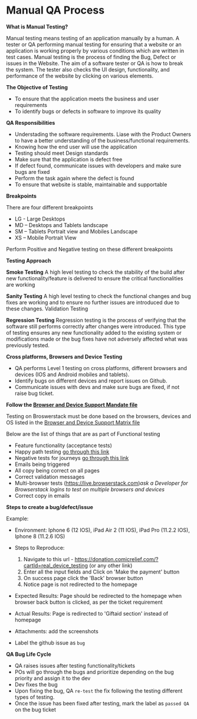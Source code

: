 # Manual QA Process

**What is Manual Testing?**

Manual testing means testing of an application manually by a human. A tester or QA performing manual testing for ensuring that a website or an application is working properly by various conditions which are written in test cases. 
Manual testing is the process of finding the Bug, Defect or issues in the Website. The aim of a software tester or QA is how to break the system. The tester also checks the UI design, functionality, and performance of the website by clicking on various elements.

**The Objective of Testing** 

- To ensure that the application meets the business and user requirements
- To identify bugs or defects in software to improve its quality

**QA Responsibilities**

- Understading the software requirements. Liase with the Product Owners to have a better understanding of the business/functional requirements.
- Knowing how the end user will use the application
- Testing should meet Design standards
- Make sure that the application is defect free
- If defect found, communicate issues with developers and make sure bugs are fixed
- Perform the task again where the defect is found
- To ensure that website is stable, maintainable and supportable

**Breakpoints**

There are four different breakpoints

- LG - Large Desktops
- MD – Desktops and Tablets landscape
- SM – Tablets Portrait view and Mobiles Landscape
- XS – Mobile Portrait View

Perform Positive and Negative testing on these different breakpoints

**Testing Approach**

**Smoke Testing** A high level testing to check the stability of the build after new functionality/feature is delivered to ensure the critical functionalities are working

**Sanity Testing** A high level testing to check the functional changes and bug fixes are working and to ensure no further issues are introduced due to these changes.
Validation Testing

**Regression Testing** Regression testing is the process of verifying that the software still performs correctly after changes were introduced. This type of testing ensures any new functionality added to the existing system or modifications made or the bug fixes have not adversely affected what was previously tested. 

**Cross platforms, Browsers and Device Testing**

- QA performs Level 1 testing on cross platforms, different browsers and devices (IOS and Android mobiles and tablets).
- Identify bugs on different devices and report issues on Github.
- Communicate issues with devs and make sure bugs are fixed, if not raise bug ticket.

**Follow the [Browser and Device Support Mandate file](https://comicrelief.app.box.com/file/292129841782)**
 
Testing on Broswerstack must be done based on the browsers, devices and OS listed in the [Browser and Device Support Matrix file](https://comicrelief.app.box.com/file/304111826495)

Below are the list of things that are as part of Functional testing 

- Feature functionality (acceptance tests)
- Happy path testing [go through this link](https://www.softwaretestinghelp.com/positive-testing/)
- Negative tests for journeys [go through this link](https://www.softwaretestinghelp.com/positive-testing/)
- Emails being triggered
- All copy being correct on all pages
- Correct validation messages
- Multi-browser tests (https://live.browserstack.com)_ask a Developer for Browserstack logins to test on multiple browsers and devices_
- Correct copy in emails

**Steps to create a bug/defect/issue**

Example:

- Environment: Iphone 6 (12 IOS), iPad Air 2 (11 IOS), iPad Pro (11.2.2 IOS), Iphone 8 (11.2.6 IOS)
- Steps to Reproduce:

  1. Navigate to this url - https://donation.comicrelief.com/?cartId=real_device_testing (or any other link)
  2. Enter all the input fields and Click on 'Make the payment' button
  3. On success page click the 'Back' browser button
  4. Notice page is not redirected to the homepage
 
- Expected Results: Page should be redirected to the homepage when browser back button is clicked, as per the ticket requirement
- Actual Results: Page is redirected to 'Giftaid section' instead of homepage
- Attachments: add the screenshots 
- Label the github issue as `bug` 

**QA Bug Life Cycle**

- QA raises issues after testing functionality/tickets  
- POs will go through the bugs and prioritize depending on the bug priority and assign it to the dev
- Dev fixes the bug
- Upon fixing the bug, QA `re-test` the fix following the testing different types of testing. 
- Once the issue has been fixed after testing, mark the label as `passed QA` on the bug ticket

